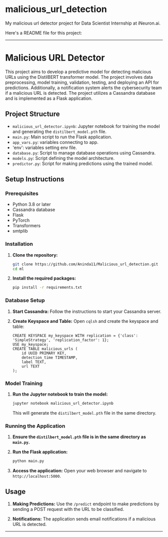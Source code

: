 # malicious_url_detection
My malicious url detector project for Data Scientist Internship at iNeuron.ai.

Here's a README file for this project:

---

# Malicious URL Detector

This project aims to develop a predictive model for detecting malicious URLs using the DistilBERT transformer model. The project involves data preprocessing, model training, validation, testing, and deploying an API for predictions. Additionally, a notification system alerts the cybersecurity team if a malicious URL is detected. The project utilizes a Cassandra database and is implemented as a Flask application.

## Project Structure

- `malicious_url_detector.ipynb`: Jupyter notebook for training the model and generating the `distilbert_model.pth` file.
- `main.py`: Main script to run the Flask application.
- `app_vars.py`: variables connecting to app.
- 'env': variables setting env file.
- `database.py`: Script to manage database operations using Cassandra.
- `models.py`: Script defining the model architecture.
- `predictor.py`: Script for making predictions using the trained model.

## Setup Instructions

### Prerequisites

- Python 3.8 or later
- Cassandra database
- Flask
- PyTorch
- Transformers
- smtplib

### Installation

1. **Clone the repository:**
   ```bash
   git clone https://github.com/Aninda11/Malicious_url_detection.git
   cd ml
   ```

2. **Install the required packages:**
   ```bash
   pip install -r requirements.txt
   ```

### Database Setup

1. **Start Cassandra:**
   Follow the instructions to start your Cassandra server.

2. **Create Keyspace and Table:**
   Open `cqlsh` and create the keyspace and table:
   ```cql
   CREATE KEYSPACE my_keyspace WITH replication = {'class': 'SimpleStrategy', 'replication_factor': 1};
   USE my_keyspace;
   CREATE TABLE malicious_urls (
       id UUID PRIMARY KEY,
       detection_time TIMESTAMP,
       label TEXT,
       url TEXT
   );
   ```

### Model Training

1. **Run the Jupyter notebook to train the model:**
   ```bash
   jupyter notebook malicious_url_detector.ipynb
   ```
   This will generate the `distilbert_model.pth` file in the same directory.

### Running the Application

1. **Ensure the `distilbert_model.pth` file is in the same directory as `main.py`.**

2. **Run the Flask application:**
   ```bash
   python main.py
   ```

3. **Access the application:**
   Open your web browser and navigate to `http://localhost:5000`.

## Usage

1. **Making Predictions:**
   Use the `/predict` endpoint to make predictions by sending a POST request with the URL to be classified.

2. **Notifications:**
   The application sends email notifications if a malicious URL is detected.


---
